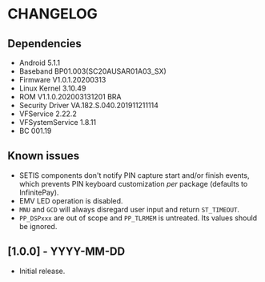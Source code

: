 # CHANGELOG

## Dependencies
- Android 5.1.1
- Baseband BP01.003(SC20AUSAR01A03_SX)
- Firmware V1.0.1.20200313
- Linux Kernel 3.10.49
- ROM V1.1.0.202003131201 BRA
- Security Driver VA.182.S.040.201911211114
- VFService 2.22.2
- VFSystemService 1.8.11
- BC 001.19

## Known issues
- SETIS components don't notify PIN capture start and/or finish events, which
  prevents PIN keyboard customization _per_ package (defaults to InfinitePay).
- EMV LED operation is disabled.
- `MNU` and `GCD` will always disregard user input and return `ST_TIMEOUT`.
- `PP_DSPxxx` are out of scope and `PP_TLRMEM` is untreated. Its values should
  be ignored.

## [1.0.0] - YYYY-MM-DD
- Initial release.
